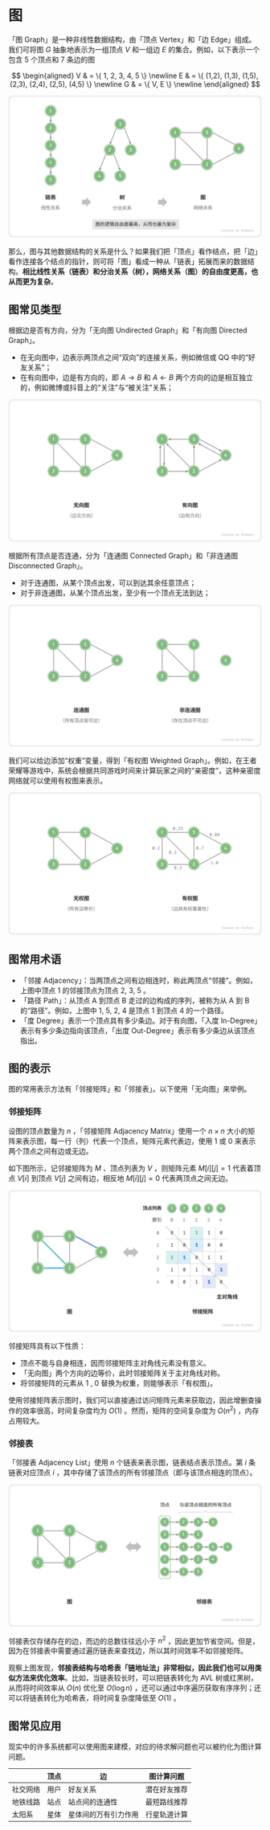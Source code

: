 # 图

「图 Graph」是一种非线性数据结构，由「顶点 Vertex」和「边 Edge」组成。我们可将图 $G$ 抽象地表示为一组顶点 $V$ 和一组边 $E$ 的集合。例如，以下表示一个包含 5 个顶点和 7 条边的图

$$
\begin{aligned}
V & = \{ 1, 2, 3, 4, 5 \} \newline
E & = \{ (1,2), (1,3), (1,5), (2,3), (2,4), (2,5), (4,5) \} \newline
G & = \{ V, E \} \newline
\end{aligned}
$$

![链表、树、图之间的关系](graph.assets/linkedlist_tree_graph.png)

那么，图与其他数据结构的关系是什么？如果我们把「顶点」看作结点，把「边」看作连接各个结点的指针，则可将「图」看成一种从「链表」拓展而来的数据结构。**相比线性关系（链表）和分治关系（树），网络关系（图）的自由度更高，也从而更为复杂**。

## 图常见类型

根据边是否有方向，分为「无向图 Undirected Graph」和「有向图 Directed Graph」。

- 在无向图中，边表示两顶点之间“双向”的连接关系，例如微信或 QQ 中的“好友关系”；
- 在有向图中，边是有方向的，即 $A \rightarrow B$ 和 $A \leftarrow B$ 两个方向的边是相互独立的，例如微博或抖音上的“关注”与“被关注”关系；

![有向图与无向图](graph.assets/directed_graph.png)

根据所有顶点是否连通，分为「连通图 Connected Graph」和「非连通图 Disconnected Graph」。

- 对于连通图，从某个顶点出发，可以到达其余任意顶点；
- 对于非连通图，从某个顶点出发，至少有一个顶点无法到达；

![连通图与非连通图](graph.assets/connected_graph.png)

我们可以给边添加“权重”变量，得到「有权图 Weighted Graph」。例如，在王者荣耀等游戏中，系统会根据共同游戏时间来计算玩家之间的“亲密度”，这种亲密度网络就可以使用有权图来表示。

![有权图与无权图](graph.assets/weighted_graph.png)

## 图常用术语

- 「邻接 Adjacency」：当两顶点之间有边相连时，称此两顶点“邻接”。例如，上图中顶点 1 的邻接顶点为顶点 2, 3, 5 。
- 「路径 Path」：从顶点 A 到顶点 B 走过的边构成的序列，被称为从 A 到 B 的“路径”。例如，上图中 1, 5, 2, 4 是顶点 1 到顶点 4 的一个路径。
- 「度 Degree」表示一个顶点具有多少条边。对于有向图，「入度 In-Degree」表示有多少条边指向该顶点，「出度 Out-Degree」表示有多少条边从该顶点指出。

## 图的表示

图的常用表示方法有「邻接矩阵」和「邻接表」。以下使用「无向图」来举例。

### 邻接矩阵

设图的顶点数量为 $n$ ，「邻接矩阵 Adjacency Matrix」使用一个 $n \times n$ 大小的矩阵来表示图，每一行（列）代表一个顶点，矩阵元素代表边，使用 $1$ 或 $0$ 来表示两个顶点之间有边或无边。

如下图所示，记邻接矩阵为 $M$ 、顶点列表为 $V$ ，则矩阵元素 $M[i][j] = 1$ 代表着顶点 $V[i]$ 到顶点 $V[j]$ 之间有边，相反地 $M[i][j] = 0$ 代表两顶点之间无边。

![图的邻接矩阵表示](graph.assets/adjacency_matrix.png)

邻接矩阵具有以下性质：

- 顶点不能与自身相连，因而邻接矩阵主对角线元素没有意义。
- 「无向图」两个方向的边等价，此时邻接矩阵关于主对角线对称。
- 将邻接矩阵的元素从 $1$ , $0$ 替换为权重，则能够表示「有权图」。

使用邻接矩阵表示图时，我们可以直接通过访问矩阵元素来获取边，因此增删查操作的效率很高，时间复杂度均为 $O(1)$ 。然而，矩阵的空间复杂度为 $O(n^2)$ ，内存占用较大。

### 邻接表

「邻接表 Adjacency List」使用 $n$ 个链表来表示图，链表结点表示顶点。第 $i$ 条链表对应顶点 $i$ ，其中存储了该顶点的所有邻接顶点（即与该顶点相连的顶点）。

![图的邻接表表示](graph.assets/adjacency_list.png)

邻接表仅存储存在的边，而边的总数往往远小于 $n^2$ ，因此更加节省空间。但是，因为在邻接表中需要通过遍历链表来查找边，所以其时间效率不如邻接矩阵。

观察上图发现，**邻接表结构与哈希表「链地址法」非常相似，因此我们也可以用类似方法来优化效率**。比如，当链表较长时，可以把链表转化为 AVL 树或红黑树，从而将时间效率从 $O(n)$ 优化至 $O(\log n)$ ，还可以通过中序遍历获取有序序列；还可以将链表转化为哈希表，将时间复杂度降低至 $O(1)$ 。

## 图常见应用

现实中的许多系统都可以使用图来建模，对应的待求解问题也可以被约化为图计算问题。

<div class="center-table" markdown>

|          | 顶点 | 边                   | 图计算问题   |
| -------- | ---- | -------------------- | ------------ |
| 社交网络 | 用户 | 好友关系             | 潜在好友推荐 |
| 地铁线路 | 站点 | 站点间的连通性       | 最短路线推荐 |
| 太阳系   | 星体 | 星体间的万有引力作用 | 行星轨道计算 |

</div>
